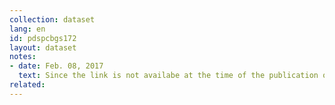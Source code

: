 ```yaml
---
collection: dataset
lang: en
id: pdspcbgs172
layout: dataset
notes: 
- date: Feb. 08, 2017
  text: Since the link is not availabe at the time of the publication of this dataset, the source is obtained from Iran Open Data archive. <br/><br/> Footnote of column "Payout - public budget - cost - wages and benefits" <br/> It includes wages and benefits, including salaries, types of continuous allowances, family and children rights,  the reward for the end of the year (Eidi), employment and pension contributions and the right for the insurance and the right to treat the state's insurance (employer) relating to government employees and contract employees subject to the confirmation of Iranian President Duputy Strategic Planning & Control. 
related:
---
```

